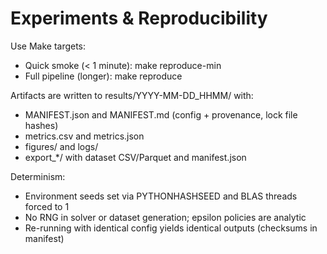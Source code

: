 # Experiments & Reproducibility

Use Make targets:

- Quick smoke (< 1 minute): make reproduce-min
- Full pipeline (longer): make reproduce

Artifacts are written to results/YYYY-MM-DD_HHMM/ with:

- MANIFEST.json and MANIFEST.md (config + provenance, lock file hashes)
- metrics.csv and metrics.json
- figures/ and logs/
- export_*/ with dataset CSV/Parquet and manifest.json

Determinism:

- Environment seeds set via PYTHONHASHSEED and BLAS threads forced to 1
- No RNG in solver or dataset generation; epsilon policies are analytic
- Re-running with identical config yields identical outputs (checksums in manifest)

